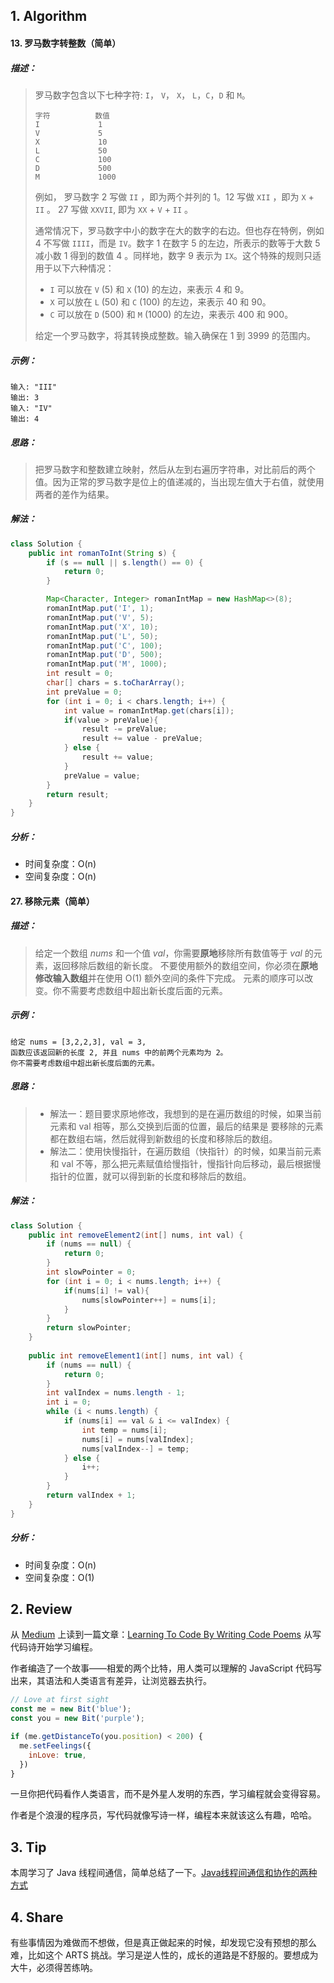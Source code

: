 ## 1. Algorithm

#### 13. 罗马数字转整数（简单）

##### 描述：

> 罗马数字包含以下七种字符: `I`， `V`， `X`， `L`，`C`，`D` 和 `M`。
>
> ```properties
> 字符          数值
> I             1
> V             5
> X             10
> L             50
> C             100
> D             500
> M             1000
> ```
>
> 例如， 罗马数字 2 写做 `II` ，即为两个并列的 1。12 写做 `XII` ，即为 `X` + `II` 。 27 写做  `XXVII`, 即为 `XX` + `V` + `II` 。
>
> 通常情况下，罗马数字中小的数字在大的数字的右边。但也存在特例，例如 4 不写做 `IIII`，而是 `IV`。数字 1 在数字 5 的左边，所表示的数等于大数 5 减小数 1 得到的数值 4 。同样地，数字 9 表示为 `IX`。这个特殊的规则只适用于以下六种情况：
>
> - `I` 可以放在 `V` (5) 和 `X` (10) 的左边，来表示 4 和 9。
> - `X` 可以放在 `L` (50) 和 `C` (100) 的左边，来表示 40 和 90。 
> - `C` 可以放在 `D` (500) 和 `M` (1000) 的左边，来表示 400 和 900。
>
> 给定一个罗马数字，将其转换成整数。输入确保在 1 到 3999 的范围内。

##### 示例：

```properties
输入: "III"
输出: 3
输入: "IV"
输出: 4
```

##### 思路：

>
> 把罗马数字和整数建立映射，然后从左到右遍历字符串，对比前后的两个值。因为正常的罗马数字是位上的值递减的，当出现左值大于右值，就使用两者的差作为结果。
> 

##### 解法：

```java
class Solution {
    public int romanToInt(String s) {
        if (s == null || s.length() == 0) {
            return 0;
        }

        Map<Character, Integer> romanIntMap = new HashMap<>(8);
        romanIntMap.put('I', 1);
        romanIntMap.put('V', 5);
        romanIntMap.put('X', 10);
        romanIntMap.put('L', 50);
        romanIntMap.put('C', 100);
        romanIntMap.put('D', 500);
        romanIntMap.put('M', 1000);
        int result = 0;
        char[] chars = s.toCharArray();
        int preValue = 0;
        for (int i = 0; i < chars.length; i++) {
            int value = romanIntMap.get(chars[i]);
            if(value > preValue){
                result -= preValue;
                result += value - preValue;
            } else {
                result += value;
            }
            preValue = value;
        }
        return result;
    }
}
```

##### 分析：

- 时间复杂度：O(n)
- 空间复杂度：O(n)

#### 27. 移除元素（简单）

##### 描述：

> 给定一个数组 *nums* 和一个值 *val*，你需要**原地**移除所有数值等于 *val* 的元素，返回移除后数组的新长度。
> 不要使用额外的数组空间，你必须在**原地修改输入数组**并在使用 O(1) 额外空间的条件下完成。
> 元素的顺序可以改变。你不需要考虑数组中超出新长度后面的元素。

##### 示例：

```
给定 nums = [3,2,2,3], val = 3,
函数应该返回新的长度 2, 并且 nums 中的前两个元素均为 2。
你不需要考虑数组中超出新长度后面的元素。
```

##### 思路：

> - 解法一：题目要求原地修改，我想到的是在遍历数组的时候，如果当前元素和 val 相等，那么交换到后面的位置，最后的结果是
> 要移除的元素都在数组右端，然后就得到新数组的长度和移除后的数组。
> - 解法二：使用快慢指针，在遍历数组（快指针）的时候，如果当前元素和 val 不等，那么把元素赋值给慢指针，慢指针向后移动，最后根据慢指针的位置，就可以得到新的长度和移除后的数组。

##### 解法：

```java
class Solution {
    public int removeElement2(int[] nums, int val) {
        if (nums == null) {
            return 0;
        }
        int slowPointer = 0;
        for (int i = 0; i < nums.length; i++) {
            if(nums[i] != val){
                nums[slowPointer++] = nums[i];
            }
        }
        return slowPointer;
    }
  
    public int removeElement1(int[] nums, int val) {
        if (nums == null) {
            return 0;
        }
        int valIndex = nums.length - 1;
        int i = 0;
        while (i < nums.length) {
            if (nums[i] == val & i <= valIndex) {
                int temp = nums[i];
                nums[i] = nums[valIndex];
                nums[valIndex--] = temp;
            } else {
                i++;
            }
        }
        return valIndex + 1;
    }
}
```

##### 分析：

- 时间复杂度：O(n)
- 空间复杂度：O(1)

## 2. Review

从 [Medium](https://medium.com/) 上读到一篇文章：[Learning To Code By Writing Code Poems](<https://medium.com/@smashingmag/learning-to-code-by-writing-code-poems-cd29cd3ba320>) 从写代码诗开始学习编程。

作者编造了一个故事——相爱的两个比特，用人类可以理解的 JavaScript 代码写出来，其语法和人类语言有差异，让浏览器去执行。


```javascript
// Love at first sight
const me = new Bit('blue');
const you = new Bit('purple');

if (me.getDistanceTo(you.position) < 200) {
  me.setFeelings({
    inLove: true,
  })
}
```

一旦你把代码看作人类语言，而不是外星人发明的东西，学习编程就会变得容易。

作者是个浪漫的程序员，写代码就像写诗一样，编程本来就该这么有趣，哈哈。

## 3. Tip

本周学习了 Java 线程间通信，简单总结了一下。[Java线程间通信和协作的两种方式](https://isuperqiang.cn/post/java-xian-cheng-jian-tong-xin-he-xie-zuo-de-liang-chong-fang-shi/)


## 4. Share

有些事情因为难做而不想做，但是真正做起来的时候，却发现它没有预想的那么难，比如这个 ARTS 挑战。学习是逆人性的，成长的道路是不舒服的。要想成为大牛，必须得苦练呐。
